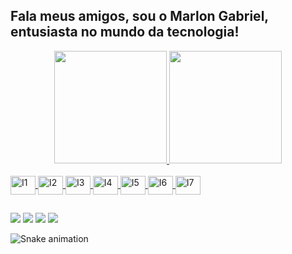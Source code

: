 ## Fala meus amigos, sou o Marlon Gabriel, entusiasta no mundo da tecnologia!

<div align="center">
  <a href="https://github.com/MarlonGBC">
  <img height="180em" src="https://github-readme-stats.vercel.app/api?username=MarlonGBC&show_icons=true&theme=dracula&include_all_commits=true&count_private=true"/>
  <img height="180em" src="https://github-readme-stats.vercel.app/api/top-langs/?username=MarlonGBC&layout=compact&langs_count=7&theme=dracula"/>
</div>
<div style="display: inline_block"><br>
  <img align="center" alt="I1" height="30" width="40" src="https://cdn.jsdelivr.net/gh/devicons/devicon/icons/arduino/arduino-original-wordmark.svg">
  <img align="center" alt="I2" height="30" width="40" src="https://cdn.jsdelivr.net/gh/devicons/devicon/icons/c/c-original.svg">
  <img align="center" alt="I3" height="30" width="40" src="https://cdn.jsdelivr.net/gh/devicons/devicon/icons/csharp/csharp-original.svg">
  <img align="center" alt="I4" height="30" width="40" src="https://cdn.jsdelivr.net/gh/devicons/devicon/icons/git/git-original.svg">
  <img align="center" alt="I5" height="30" width="40" src="https://cdn.jsdelivr.net/gh/devicons/devicon/icons/mysql/mysql-original.svg">
  <img align="center" alt="I6" height="30" width="40" src="https://cdn.jsdelivr.net/gh/devicons/devicon/icons/python/python-original.svg">
  <img align="center" alt="I7" height="30" width="40" src="https://cdn.jsdelivr.net/gh/devicons/devicon/icons/visualstudio/visualstudio-plain.svg">
</div>
  
  ##
 
<div> 
  <a href="https://www.youtube.com/channel/UCNNcBm3YyrUVq8kcvCXKtaA" target="_blank"><img src="https://img.shields.io/badge/YouTube-FF0000?style=for-the-badge&logo=youtube&logoColor=white" target="_blank"></a>
  <a href="https://www.instagram.com/marlom_gabriel/" target="_blank"><img src="https://img.shields.io/badge/-Instagram-%23E4405F?style=for-the-badge&logo=instagram&logoColor=white" target="_blank"></a>
  <a href = "gabrielmarlom8@gmail.com"><img src="https://img.shields.io/badge/Gmail-D14836?style=for-the-badge&logo=gmail&logoColor=white" target="_blank"></a>
  <a href="https://www.linkedin.com/in/marlon-gabriel-5a32b51ab/" target="_blank"><img src="https://img.shields.io/badge/-LinkedIn-%230077B5?style=for-the-badge&logo=linkedin&logoColor=white" target="_blank"></a> 
 
  ![Snake animation](https://github.com/MarlonGBC/MarlonGBC/blob/output/github-contribution-grid-snake.svg)
 
</div>
